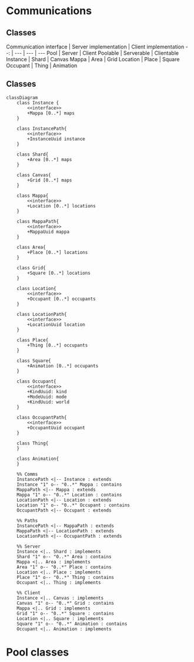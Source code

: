 # Communications

## Classes

Communication interface | Server implementation | Client implementation
--: | --- | --- | ---
Pool | Server | Client
Poolable | Serverable | Clientable
Instance | Shard | Canvas
Mappa | Area | Grid
Location | Place | Square
Occupant | Thing | Animation

## Classes

```mermaid
classDiagram
	class Instance {
		<<interface>>
		+Mappa [0..*] maps
	}
	
	class InstancePath{
		<<interface>>
		+InstanceUuid instance
	}
	
	class Shard{
		+Area [0..*] maps
	}

	class Canvas{
		+Grid [0..*] maps
	}

	class Mappa{
		<<interface>>
		+Location [0..*] locations
	}

	class MappaPath{
		<<interface>>
		+MappaUuid mappa
	}

	class Area{
		+Place [0..*] locations
	}

	class Grid{
		+Square [0..*] locations
	}

	class Location{
		<<interface>>
		+Occupant [0..*] occupants
	}

	class LocationPath{
		<<interface>>
		+LocationUuid location
	}

	class Place{
		+Thing [0..*] occupants
	}

	class Square{
		+Animation [0..*] occupants
	}

	class Occupant{
		<<interface>>
		+KindUuid: kind
		+ModeUuid: mode
		+KindUuid: world
	}

	class OccupantPath{
		<<interface>>
		+OccupantUuid occupant
	}

	class Thing{
	}

	class Animation{
	}

	%% Comms
	InstancePath <|-- Instance : extends
	Instance "1" o-- "0..*" Mappa : contains
	MappaPath <|-- Mappa : extends
	Mappa "1" o-- "0..*" Location : contains
	LocationPath <|-- Location : extends
	Location "1" o-- "0..*" Occupant : contains
	OccupantPath <|-- Occupant : extends

	%% Paths
	InstancePath <|-- MappaPath : extends
	MappaPath <|-- LocationPath : extends
	LocationPath <|-- OccupantPath : extends

	%% Server
	Instance <|.. Shard : implements
	Shard "1" o-- "0..*" Area : contains
	Mappa <|.. Area : implements
	Area "1" o-- "0..*" Place : contains
	Location <|.. Place : implements
	Place "1" o-- "0..*" Thing : contains
	Occupant <|.. Thing : implements
	
	%% Client
	Instance <|.. Canvas : implements
	Canvas "1" o-- "0..*" Grid : contains
	Mappa <|.. Grid : implements
	Grid "1" o-- "0..*" Square : contains
	Location <|.. Square : implements
	Square "1" o-- "0..*" Animation : contains
	Occupant <|.. Animation : implements
```

# Pool classes